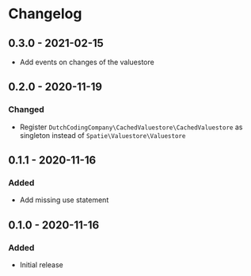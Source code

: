 # Changelog

## 0.3.0 - 2021-02-15
- Add events on changes of the valuestore

## 0.2.0 - 2020-11-19

### Changed
- Register `DutchCodingCompany\CachedValuestore\CachedValuestore` as singleton instead of `Spatie\Valuestore\Valuestore`

## 0.1.1 - 2020-11-16

### Added
- Add missing use statement

## 0.1.0 - 2020-11-16

### Added
- Initial release

